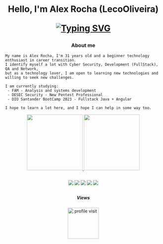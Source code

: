 
<h1 align="center">Hello, I'm Alex Rocha (LecoOliveira)

[![Typing SVG](https://readme-typing-svg.herokuapp.com?font=arial&weight=200&size=16&duration=4000&pause=1000&color=FFFFFF&height=28&lines=Python+Developer+%7C+Ethical+Hacker+%7C+Security+Analist)](https://git.io/typing-svg)
</h1>

<h3 align="center"> About me</h3>

```
My name is Alex Rocha, I'm 31 years old and a beginner technology enthusiast in career transition.
I identify myself a lot with Cyber Security, Development (FullStack), QA and Network,
but as a technology lover, I am open to learning new technologies and willing to seek new challenges.

I am currently studying:
 - FAM - Analysis and systems development
 - DESEC Security - New Pentest Professional
 - DIO Santander BootCamp 2023 - Fullstack Java + Angular

I hope to learn a lot here, and I hope I can help in some way too.
```

<div align="center">
  
  <a href="https://github.com/LecoOliveira">
  <img height="180em" src="https://github-readme-stats.vercel.app/api?username=LecoOliveira&show_icons=true&theme=gotham&text_color=ffffff&hide_border=true&icon_color=2aa889&bg_color=00000000&include_all_commits=true&count_private=true"/>
  <img height="180em" src="https://github-readme-stats.vercel.app/api/top-langs/?username=LecoOliveira&layout=compact&text_color=ffffff&hide_border=true&langs_count=7&theme=gotham&bg_color=00000000"/>
</div>
  
##
 
<div align="center">
  <a href="https://www.linkedin.com/in/alex-rocha-23119411b/" target="_blank"><img src="https://img.shields.io/badge/-LinkedIn-0d1117?style=for-the-badge&logo=linkedin&logoColor=2aa889" target="_blank"></a>
  <a href="https://github.com/LecoOliveira" target="_blank"><img src="https://img.shields.io/badge/-github-0d1117?style=for-the-badge&logo=github&logoColor=2aa889" target="_blank"></a>
  <a href="https://www.instagram.com/lecooliveira_/" target="_blank"><img src="https://img.shields.io/badge/-Instagram-0d1117?style=for-the-badge&logo=instagram&logoColor=2aa889" target="_blank"></a>
  <a href="https://wa.me/5511940228960" target="_blank"><img src="https://img.shields.io/badge/-whatsapp-0d1117?style=for-the-badge&logo=whatsapp&logoColor=2aa889"target="_blank"></a>
  <a href="https://t.me/LecoOliveira" target="_blank"><img src="https://img.shields.io/badge/-telegram-0d1117?style=for-the-badge&logo=telegram&logoColor=2aa889"target="_blank"></a>
</div>


##

<div align="center">
<h5> Views </h5>
<a href="#">
    <img alt="profile visit" src="https://profile-counter.glitch.me/LecoOliveira/count.svg" width="100"/> 
</a>
</div>
